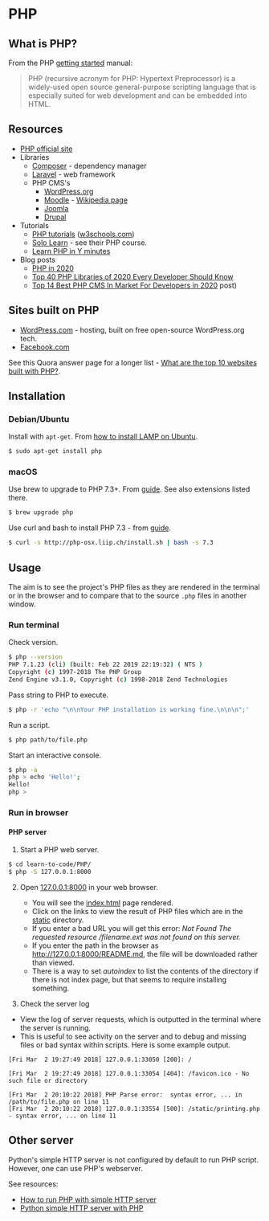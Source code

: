 # PHP

## What is PHP?

From the PHP [getting started](https://www.php.net/manual/en/intro-whatis.php) manual:

> PHP (recursive acronym for PHP: Hypertext Preprocessor) is a widely-used open source general-purpose scripting language that is especially suited for web development and can be embedded into HTML.

## Resources

- [PHP official site](https://www.php.net/)
- Libraries
    - [Composer](https://getcomposer.org/) - dependency manager
    - [Laravel](https://laravel.com/) - web framework
    - PHP CMS's
        - [WordPress.org](http://wordpress.org/)
        - [Moodle](https://moodle.org/) - [Wikipedia page](https://en.wikipedia.org/wiki/Moodle)
        - [Joomla](https://www.cloudways.com/blog/best-php-cms/#joomla)
        - [Drupal](https://www.cloudways.com/blog/best-php-cms/#drupal)
- Tutorials
    - [PHP tutorials](https://www.w3schools.com/PhP/default.asp) ([w3schools.com](https://www.w3schools.com))
    - [Solo Learn](https://www.sololearn.com/) - see their PHP course.
    - [Learn PHP in Y minutes](https://learnxinyminutes.com/docs/php/)
- Blog posts
    - [PHP in 2020](https://stitcher.io/blog/php-in-2020)
    - [Top 40 PHP Libraries of 2020 Every Developer Should Know](https://www.cloudways.com/blog/php-libraries/)
    - [Top 14 Best PHP CMS In Market For Developers in 2020](https://www.cloudways.com/blog/best-php-cms/) post)

## Sites built on PHP

- [WordPress.com](https://wordpress.com/) - hosting, built on free open-source WordPress.org tech.
- [Facebook.com](https://facebook.com)

See this Quora answer page for a longer list - [What are the top 10 websites built with PHP?](https://www.quora.com/What-are-the-top-10-websites-built-with-PHP).

## Installation

### Debian/Ubuntu

Install with `apt-get`. From [how to install LAMP on Ubuntu](http://howtoubuntu.org/how-to-install-lamp-on-ubuntu#install-php).

```bash
$ sudo apt-get install php
```

### macOS

Use brew to upgrade to PHP 7.3+. From [guide](https://stitcher.io/blog/php-73-upgrade-mac). See also extensions listed there.

```bash
$ brew upgrade php
```

Use curl and bash to install PHP 7.3 - from [guide](https://tecadmin.net/install-php-macos/).

```bash
$ curl -s http://php-osx.liip.ch/install.sh | bash -s 7.3
```

## Usage

The aim is to see the project's PHP files as they are rendered in the terminal or in the browser and to compare that to the source `.php` files in another window.

### Run terminal

Check version.

```bash
$ php --version
PHP 7.1.23 (cli) (built: Feb 22 2019 22:19:32) ( NTS )
Copyright (c) 1997-2018 The PHP Group
Zend Engine v3.1.0, Copyright (c) 1998-2018 Zend Technologies
```

Pass string to PHP to execute.

```bash
$ php -r 'echo "\n\nYour PHP installation is working fine.\n\n\n";'
```

Run a script.

```bash
$ php path/to/file.php
```

Start an interactive console.

```bash
$ php -a
php > echo 'Hello!';
Hello!
php >
```

### Run in browser

#### PHP server

1. Start a PHP web server.

<!--TODO: Use public directory instead and look at how other sites separate index and public files e.g. 000webhost.com-->

```bash
$ cd learn-to-code/PHP/
$ php -S 127.0.0.1:8000
```

2. Open [127.0.0.1:8000](http://127.0.0.1:8000) in your web browser.
    - You will see the [index.html](index.html) page rendered.
    - Click on the links to view the result of PHP files which are in the [static](static) directory.
    - If you enter a bad URL you will get this error: _Not Found The requested resource /filename.ext was not found on this server._
    - If you enter the path in the browser as http://127.0.0.1:8000/README.md, the file will be downloaded rather than viewed.
    - There is a way to set _autoindex_ to list the contents of the directory if there is not index page, but that seems to require installing something.

3. Check the server log
  - View the log of server requests, which is outputted in the terminal where the server is running.
  - This is useful to see activity on the server and to debug and missing files or bad syntax within scripts. Here is some example output.

```
[Fri Mar  2 19:27:49 2018] 127.0.0.1:33050 [200]: /

[Fri Mar  2 19:27:49 2018] 127.0.0.1:33054 [404]: /favicon.ico - No such file or directory

[Fri Mar  2 20:10:22 2018] PHP Parse error:  syntax error, ... in /path/to/file.php on line 11
[Fri Mar  2 20:10:22 2018] 127.0.0.1:33554 [500]: /static/printing.php - syntax error, ... on line 11
```

## Other server

Python's simple HTTP server is not configured by default to run PHP script. However, one can use PHP's webserver.

See resources:

- [How to run PHP with simple HTTP server](https://serverfault.com/questions/338394/how-to-run-php-with-simplehttpserver)
- [Python simple HTTP server with PHP](https://stackoverflow.com/questions/12235876/python-simplehttpserver-with-php)
